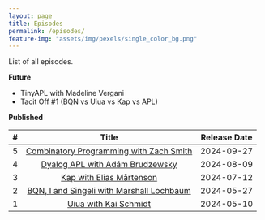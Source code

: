 ```yaml
---
layout: page
title: Episodes
permalink: /episodes/
feature-img: "assets/img/pexels/single_color_bg.png"
---
```


List of all episodes.

**Future**

- TinyAPL with Madeline Vergani
- Tacit Off #1 (BQN vs Uiua vs Kap vs APL)

**Published**

|   #   |                                            Title                                             | Release Date |
| :---: | :------------------------------------------------------------------------------------------: | :----------: |
|   5   |  [Combinatory Programming with Zach Smith](https://tacittalk.com/2024/09/27/Episode-5.html)  |  2024-09-27  |
|   4   |      [Dyalog APL with Adám Brudzewsky](https://tacittalk.com/2024/08/09/Episode-4.html)      |  2024-08-09  |
|   3   |         [Kap with Elias Mårtenson](https://tacittalk.com/2024/07/12/Episode-3.html)          |  2024-07-12  |
|   2   | [BQN, I and Singeli with Marshall Lochbaum](https://tacittalk.com/2024/05/27/Episode-2.html) |  2024-05-27  |
|   1   |           [Uiua with Kai Schmidt](https://tacittalk.com/2024/05/10/Episode-1.html)           |  2024-05-10  |
